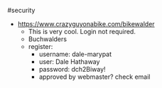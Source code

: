 #security 
- https://www.crazyguyonabike.com/bikewalder
	- This is very cool. Login not required.
	- Buchwalders
	- register:
		- username: dale-marypat
		- user: Dale Hathaway
		- password: dch2Biway!
		- approved by webmaster? check email